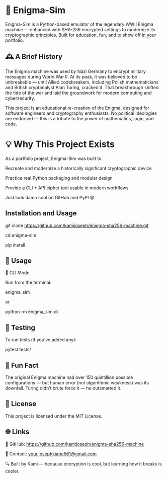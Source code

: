 # 🔐 Enigma-Sim

 

Enigma-Sim is a Python-based emulator of the legendary WWII Enigma machine — enhanced with SHA-256 encrypted settings to modernize its cryptographic principles. Built for education, fun, and to show off in your portfolio.

## 🕰️ A Brief History 

The Enigma machine was used by Nazi Germany to encrypt military messages during World War II. At its peak, it was believed to be unbreakable — until Allied codebreakers, including Polish mathematicians and British cryptanalyst Alan Turing, cracked it. That breakthrough shifted the tide of the war and laid the groundwork for modern computing and cybersecurity.

This project is an educational re-creation of the Enigma, designed for software engineers and cryptography enthusiasts. No political ideologies are endorsed — this is a tribute to the power of mathematics, logic, and code.

# 💡 Why This Project Exists

As a portfolio project, Enigma-Sim was built to:

Recreate and modernize a historically significant cryptographic device

Practice real Python packaging and modular design

Provide a CLI + API cipher tool usable in modern workflows

Just look damn cool on GitHub and PyPI 😎

## Installation and Usage

git clone https://github.com/kamijoseph/enigma-sha256-machine.git

cd enigma-sim

pip install .

## 🚀 Usage

🔹 CLI Mode

Run from the terminal:

enigma_sim

or

python -m enigma_sim.cli

## 🧪 Testing

To run tests (if you’ve added any):

pytest tests/

## 🧠 Fun Fact

The original Enigma machine had over 150 quintillion possible configurations — but human error (not algorithmic weakness) was its downfall. Turing didn’t brute force it — he outsmarted it.

## 📜 License

This project is licensed under the MIT License.

## 🌐 Links

🧠 GitHub: https://github.com/kamijoseph/enigma-sha256-machine

💬 Contact: your.josephkiarie561@gmail.com

🔍 Built by Kami — because encryption is cool, but learning how it breaks is cooler.

